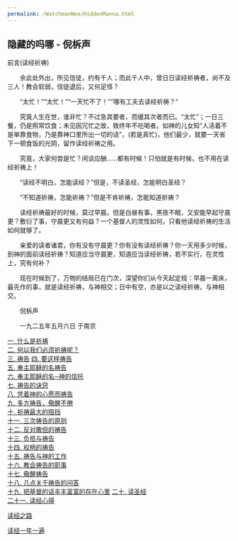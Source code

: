 ```yaml
---
permalink: /WatchmanNee/HiddenManna.html
---
```

<h2>隐藏的吗哪 - 倪柝声</h2>

前言(读经祈祷)

　　余此处外出，所见信徒，约有千人；而此千人中，曾日日读经祈祷者，尚不及三人！教会软弱，信徒退后，又何足怪？

　　“太忙！”“太忙！”“一天忙不了！”“哪有工夫去读经祈祷？”

　　究竟人生在世，谁非忙？不过急其要者，而缓其次者而已。“太忙”；一日三餐，仍是照常饮食；未见因冗忙之故，致终年不吃喝者。如神的儿女知“人活着不是单靠食物，乃是靠神口里所出一切的话”，(若是真忙)，他们最少，就要一天省下一顿食饭的光阴，留作读经祈祷之用。

　　究竟，大家何尝是忙？闲谈应酬……都有时候！只怕就是有时候，也不用在读经祈祷上！

　　“读经不明白，怎能读经？”但是，不读圣经，怎能明白圣经？

　　“不知道祈祷，怎能祈祷？”但是不肯祈祷，怎能知道祈祷？

　　读经祈祷最好的时候，莫过早晨。但是白昼有事，黑夜不眠，又安能早起守晨更？敷衍了事，守晨更又有何益？一个基督人的灵性如何，只看他读经祈祷的生活如何就够了。

　　亲爱的读者诸君，你有没有守晨更？你有没有读经祈祷？你一天用多少时候，到神的面前读经祈祷？知道应当守晨更，知道应当读经祈祷，若不实行，在灵性上，究有何补？

　　现在时候到了，万物的结局已在门次，深望你们从今天起定规：早晨一离床，最先作的事，就是读经祈祷，与神相交；日中有空，亦是以之读经祈祷，与神相交。

　　倪柝声

　　一九二五年五月六日 于南京
  
[一. 什么是祈祷](/HiddenManna/WhatArePrayers.html)  
[二. 何以我们必须祈祷呢？](/HiddenManna/WhyPrayers.html)  
[三. 祷告](/HiddenManna/Prayers.html) 
[四. 要这样祷告](/HiddenManna/PrayLikeThis.html)  
[五. 奉主耶稣的名祷告](/HiddenManna/PrayInJesusName.html)  
[六. 奉主耶稣的名─神的信托](/HiddenManna/InJesusName-GodsTrust.html)  
[七. 祷告的诀窍](/HiddenManna/KeysToPrayers.html)  
[八. 凭着神的心愿而祷告](/HiddenManna/PrayByGodsWill.html)  
[九. 多方祷告，儆醒不倦](/HiddenManna/PrayCeaselessly.html)  
[十. 祈祷最大的阻挡](/HiddenManna/BiggestObstacles.html)  
[十一. 三次祷告的原则](/HiddenManna/RuleOfThreePrayers.html)  
[十二. 反对撒但的祷告](/HiddenManna/PrayAgainstSatan.html)  
[十三. 负担与祷告](/HiddenManna/BurdensAndPrayers.html)  
[十四. 权柄的祷告](/HiddenManna/RightOfPrayers.html)  
[十五. 祷告与神的工作](/HiddenManna/PrayersAndGodsWork.html)  
[十六. 教会祷告的职事](/HiddenManna/CongregationalPrayers.html)  
[十七. 儆醒祷告](/HiddenManna/BeAlertAndPray.html)  
[十八. 几点关于祷告的问答](/HiddenManna/QandA.html)  
[十九. 把基督的话丰丰富富的存在心里](/HiddenManna/StoreGodsWordsRichly.html) 
[二十. 读圣经](/HiddenManna/BibleReading.html)  
[二十一. 读经心得](/HiddenManna/BibleReadingAttainment.html)

[读经之路](/HiddenManna/WayOfBibleReading.html)

[读经一年一遍](OneYearBibleReadingPlan.html)
